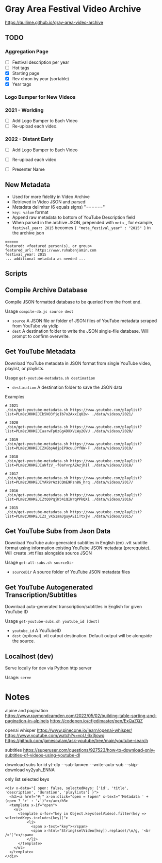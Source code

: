 # Gray Area Festival Video Archive

https://quilime.github.io/gray-area-video-archive


## TODO

### Aggregation Page

  - [ ] Festival description per year
  - [ ] Hot tags
  - [x] Starting page
  - [x] Rev chron by year (sortable)
  - [x] Year tags

### Logo Bumper for New Videos

  ### 2021 - Worlding
  - [ ] Add Logo Bumper to Each Video
  - [ ] Re-upload each video.

  ### 2022 - Distant Early
  - [ ] Add Logo Bumper to Each Video
  - [ ] Re-upload each video
  - [ ] Presenter Name


## New Metadata

  - Used for more fidelity in Video Archive
  - Retrieved in Video JSON and parsed
  - Metadata delimiter (6 equals signs) "======"
  - `key: value` format
  - Append raw metadata to bottom of YouTube Description field
  - When parsed in the archive JSON, prepended with `meta_`, for example, `festival_year: 2015` becomes `{ "meta_festival_year" : "2015" }` in the archive json

```
======
featured: <featured person(s), or group>
featured_url: https://www.ruhabenjamin.com
festival_year: 2015
... additional metadata as needed ...
```

## Scripts


## Compile Archive Database

Compile JSON formatted database to be queried from the front end.

Usage `compile-db.js source dest`

- `source` A JSON file or folder of JSON files of YouTube metadata scraped from YouTube via ytdlp
- `dest` A destination folder to write the JSON single-file database. Will prompt to confirm overwrite.


## Get YouTube Metadata

Download YouTube metadata in JSON format from single YouTube video, playlist, or playlists.

Usage `get-youtube-metadata.sh destination`

- `destination` A destination folder to save the JSON data

Examples
```
# 2021
./bin/get-youtube-metadata.sh https://www.youtube.com/playlist?list=PLm8zJ0HKEJIb5NO3fjqIb7o2AxxIqU2w- ./data/videos/2021/

# 2020
./bin/get-youtube-metadata.sh https://www.youtube.com/playlist?list=PLm8zJ0HKEJIaarwTpOzGg4DXXVLWy2GVU ./data/videos/2020/

# 2019
./bin/get-youtube-metadata.sh https://www.youtube.com/playlist?list=PLm8zJ0HKEJIZXGbpAdjpIP9cuuJYfOW-F ./data/videos/2019/

# 2018
./bin/get-youtube-metadata.sh https://www.youtube.com/playlist?list=PLm8zJ0HKEJIaNfzV_-f0aYvrpAZAzjhIl ./data/videos/2018/

# 2017
./bin/get-youtube-metadata.sh https://www.youtube.com/playlist?list=PLm8zJ0HKEJIYAk9rAz1CQmE9Pzn8G_hrq ./data/videos/2017/

# 2016
./bin/get-youtube-metadata.sh https://www.youtube.com/playlist?list=PLm8zJ0HKEJIZtQ0PqjW341QIWrqPPkQXi ./data/videos/2016/

# 2015
./bin/get-youtube-metadata.sh https://www.youtube.com/playlist?list=PLm8zJ0HKEJIZz_vKS1amJguyAEIiTtxjw ./data/videos/2015/
```

## Get YouTube Subs from Json Data

Download YouTube auto-generated subtitles in English (en) .vtt subtitle format using information existing YouTube JSON metadata (prerequiste). Will create .vtt files alongside source JSON

Usage `get-all-subs.sh sourceDir`

- `sourceDir` A source folder of YouTube JSON metadata files


## Get YouTube Autogenerated Transcription/Subtitles

Download auto-generated transcription/subtitles in English for given YouTube ID

Usage `get-youtube-subs.sh youtube_id [dest]`

- `youtube_id` A YouTubeID
- `dest` (optional) .vtt output destination. Default output will be alongside the source.


## Localhost (dev)

Serve locally for dev via Python http server

Usage: `serve`


# Notes

alpine and pagination
https://www.raymondcamden.com/2022/05/02/building-table-sorting-and-pagination-in-alpinejs
https://codepen.io/cfjedimaster/pen/ExQaZQZ

openai whisper
https://www.pinecone.io/learn/openai-whisper/
https://www.youtube.com/watch?v=vpU_6x3jowg
https://github.com/jamescalam/ask-youtube/tree/main/youtube-search

subtitles
https://superuser.com/questions/927523/how-to-download-only-subtitles-of-videos-using-youtube-dl

download subs for id
yt-dlp --sub-lan=en --write-auto-sub --skip-download vy2yuh_ENNA


only list selected keys

    <div x-data="{ open: false, selectedKeys: ['id', 'title', 'description', 'duration', 'playlists'] }">
      <h3><a href="#;" x-on:click="open = !open" x-text="'Metadata ' + (open ? '▾' : '▸')"></a></h3>
      <template x-if="open">
        <ul>
          <template x-for="key in Object.keys(selVideo).filter(key => selectedKeys.includes(key))">
              <li>
                <span x-text="key"></span>
                <span x-html="String(selVideo[key]).replace(/\n/g, '<br />')"></span>
              </li>
          </template>
        </ul>
      </template>
    </div>